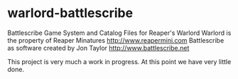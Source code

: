 # warlord-battlescribe
Battlescribe Game System and Catalog Files for Reaper's Warlord
Warlord is the property of Reaper Minatures http://www.reapermini.com
Battlescribe as software created by Jon Taylor http://www.battlescribe.net

This project is very much a work in progress. At this point we have very little done.
